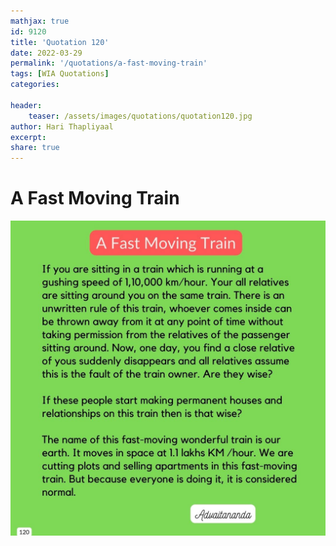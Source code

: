 ```yaml
---
mathjax: true
id: 9120
title: 'Quotation 120'
date: 2022-03-29
permalink: '/quotations/a-fast-moving-train'
tags: [WIA Quotations] 
categories: 

header:
    teaser: /assets/images/quotations/quotation120.jpg
author: Hari Thapliyaal 
excerpt:
share: true 
---
```


# A Fast Moving Train

![A Fast Moving Train](/assets/images/quotations/quotation120.jpg)
